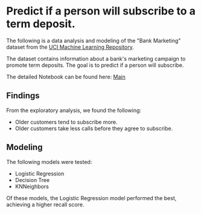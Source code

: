 # Predict if a person will subscribe to a term deposit.

The following is a data analysis and modeling of the "Bank Marketing"
dataset from the [UCI Machine Learning Repository](https://archive.ics.uci.edu/ml/datasets/Bank+Marketing).

The dataset contains information about a bank's marketing campaign to 
promote term deposits. The goal is to predict if a person will subscribe.

The detailed Notebook can be found here:
[Main](main.ipynb)

## Findings

From the exploratory analysis, we found the following:
* Older customers tend to subscribe more.
* Older customers take less calls before they agree to subscribe.

## Modeling

The following models were tested:

* Logistic Regression
* Decision Tree
* KNNeighbors

Of these models, the Logistic Regression model performed the best, achieving a higher recall score.
